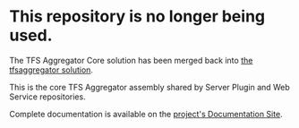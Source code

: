 # This repository is no longer being used. 
The TFS Aggregator Core solution has been merged back into [the tfsaggregator solution](https://github.com/tfsaggregator/tfsaggregator/tree/develop).


This is the core TFS Aggregator assembly shared by Server Plugin and Web Service repositories.

Complete documentation is available on the [project's Documentation Site](https://tfsaggregator.github.io/).

